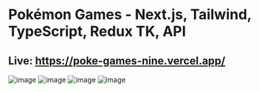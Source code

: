 # Pokémon Games - Next.js, Tailwind, TypeScript, Redux TK, API

## Live: https://poke-games-nine.vercel.app/

![image](https://github.com/user-attachments/assets/5650b37c-431d-48dd-9338-d5becf2aa65b)
![image](https://github.com/user-attachments/assets/a6cde4b7-8e72-43ab-a30a-23ba32187ca3)
![image](https://github.com/user-attachments/assets/16261847-c96b-4cc4-bbc0-b18eaa3f9965)
![image](https://github.com/user-attachments/assets/44cbab2a-99c6-4fc9-9829-6f30da0db39a)
